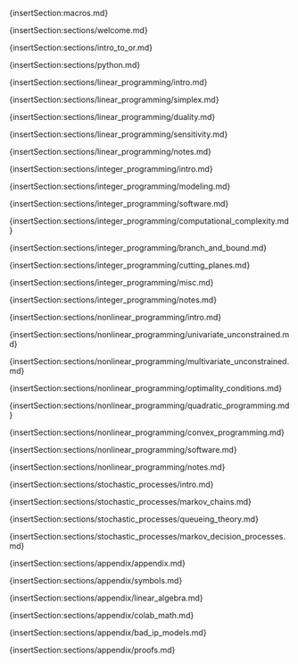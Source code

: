 {insertSection:macros.md}

{insertSection:sections/welcome.md}

{insertSection:sections/intro_to_or.md}

{insertSection:sections/python.md}

{insertSection:sections/linear_programming/intro.md}

{insertSection:sections/linear_programming/simplex.md}

{insertSection:sections/linear_programming/duality.md}

{insertSection:sections/linear_programming/sensitivity.md}

{insertSection:sections/linear_programming/notes.md}

{insertSection:sections/integer_programming/intro.md}

{insertSection:sections/integer_programming/modeling.md}

{insertSection:sections/integer_programming/software.md}

{insertSection:sections/integer_programming/computational_complexity.md}

{insertSection:sections/integer_programming/branch_and_bound.md}

{insertSection:sections/integer_programming/cutting_planes.md}

{insertSection:sections/integer_programming/misc.md}

{insertSection:sections/integer_programming/notes.md}

{insertSection:sections/nonlinear_programming/intro.md}

{insertSection:sections/nonlinear_programming/univariate_unconstrained.md}

{insertSection:sections/nonlinear_programming/multivariate_unconstrained.md}

{insertSection:sections/nonlinear_programming/optimality_conditions.md}

{insertSection:sections/nonlinear_programming/quadratic_programming.md}

{insertSection:sections/nonlinear_programming/convex_programming.md}

{insertSection:sections/nonlinear_programming/software.md}

{insertSection:sections/nonlinear_programming/notes.md}

{insertSection:sections/stochastic_processes/intro.md}

{insertSection:sections/stochastic_processes/markov_chains.md}

{insertSection:sections/stochastic_processes/queueing_theory.md}

{insertSection:sections/stochastic_processes/markov_decision_processes.md}

<!-- {insertSection:sections/stochastic_processes/reinforcement_learning.md} -->

<!-- {insertSection:sections/stochastic_processes/notes.md} -->

{insertSection:sections/appendix/appendix.md}

{insertSection:sections/appendix/symbols.md}

{insertSection:sections/appendix/linear_algebra.md}

{insertSection:sections/appendix/colab_math.md}

{insertSection:sections/appendix/bad_ip_models.md}

{insertSection:sections/appendix/proofs.md}

